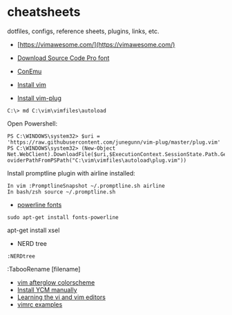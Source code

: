 # cheatsheets

dotfiles, configs, reference sheets, plugins, links, etc.

* [https://vimawesome.com/](https://vimawesome.com/)
* [Download Source Code Pro font](https://github.com/adobe-fonts/source-code-pro/releases/tag/2.030R-ro%2F1.050R-it)
* [ConEmu](https://github.com/Maximus5/ConEmu/releases)
* [Install vim](https://www.vim.org/download.php)

* [Install vim-plug](https://github.com/junegunn/vim-plug)

`C:\> md C:\vim\vimfiles\autoload`

Open Powershell:

```
PS C:\WINDOWS\system32> $uri = 'https://raw.githubusercontent.com/junegunn/vim-plug/master/plug.vim'
PS C:\WINDOWS\system32> (New-Object Net.WebClient).DownloadFile($uri,$ExecutionContext.SessionState.Path.GetUnresolvedPr
oviderPathFromPSPath("C:\vim\vimfiles\autoload\plug.vim"))
```

Install promptline plugin with airline installed:

    In vim :PromptlineSnapshot ~/.promptline.sh airline
    In bash/zsh source ~/.promptline.sh

* [powerline fonts](https://github.com/powerline/fonts)

`sudo apt-get install fonts-powerline`

apt-get install xsel

* NERD tree

`:NERDtree`

:TabooRename [filename]

* [vim afterglow colorscheme](https://github.com/danilo-augusto/vim-afterglow)
* [Install YCM manually](https://github.com/junegunn/vim-plug/wiki/faq#installing-youcompleteme-manually)
* [Learning the vi and vim editors](ftp://ftp.borg.moe/yarr/Gentoomen%20Library/Operating%20Systems/Unix/Learning%20the%20vi%20and%20Vim%20Editors,%207e.pdf)
* [vimrc examples](https://github.com/swaroopch/byte-of-vim/blob/master/plugins.md)
